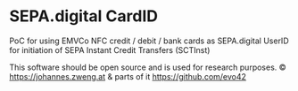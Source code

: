 # SEPA.digital CardID

PoC for using EMVCo NFC credit / debit / bank cards as SEPA.digital UserID for initiation of SEPA Instant Credit Transfers (SCTInst)

This software should be open source and is used for research purposes. &copy; https://johannes.zweng.at &amp; parts of it https://github.com/evo42

